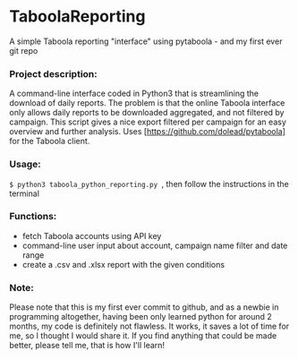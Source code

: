 # TaboolaReporting
A simple Taboola reporting "interface" using pytaboola - and my first ever git repo

### Project description:
A command-line interface coded in Python3 that is streamlining the download of daily reports. The problem is that the online Taboola interface only allows daily reports to be downloaded aggregated, and not filtered by campaign. This script gives a nice export filtered per campaign for an easy overview and further analysis. Uses [https://github.com/dolead/pytaboola] for the Taboola client. 

### Usage:
`$ python3 taboola_python_reporting.py `, then follow the instructions in the terminal

### Functions: 
- fetch Taboola accounts using API key
- command-line user input about account, campaign name filter and date range
- create a .csv and .xlsx report with the given conditions

### Note:
Please note that this is my first ever commit to github, and as a newbie in programming altogether, having been only learned python for around 2 months, my code is definitely not flawless. It works, it saves a lot of time for me, so I thought I would share it. If you find anything that could be made better, please tell me, that is how I'll learn!
